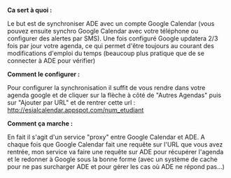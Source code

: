 **Ca sert à quoi :**

Le but est de synchroniser ADE avec un compte Google Calendar (vous pouvez ensuite synchro Google Calendar avec votre téléphone ou configurer des alertes par SMS).
Une fois configuré Google updatera 2/3 fois par jour votre agenda, ce qui permet d'être toujours au courant des modifications d'emploi du temps (beaucoup plus pratique que de se connecter à ADE pour vérifier)  

**Comment le configurer :**

Pour configurer la synchronisation il suffit de vous rendre dans votre agenda google et de cliquer sur la flèche à côté de "Autres Agendas" puis sur "Ajouter par URL" et de rentrer cette url :
http://esialcalendar.appspot.com/num_etudiant

**Comment ça marche :**

En fait il s'agit d'un service "proxy" entre Google Calendar et ADE.
A chaque fois que Google Calendar fait une requête sur l'URL que vous avez rentrée, mon service va faire une requête sur ADE pour récupérer l'agenda et le redonner à Google sous la bonne forme (avec un système de cache pour ne pas surcharger ADE et pour gérer les cas où ADE ne répond pas...)
